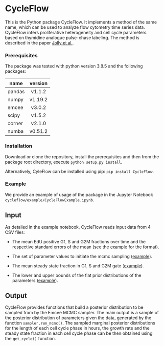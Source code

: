 # CycleFlow

This is the Python package CycleFlow. It implements a method of the same name, which can be used to analyze flow cytometry time series data. 
CycleFlow infers proliferative heterogeneity and cell cycle parameters based on thymidine analogue pulse-chase labeling. 
The method is described in the paper [Jolly et al.](https://doi.org/10.1101/2020.09.10.291088).


### Prerequisites

The package was tested with python version 3.8.5 and the following packages: 

| name  | version |  
|-------|:-------:|
| pandas| v1.1.2  | 
| numpy | v1.19.2 |  
| emcee | v3.0.2  |  
| scipy | v1.5.2  |
| corner| v2.1.0  |
| numba | v0.51.2 |

### Installation

Download or clone the repository, install the prerequisites and then from the package root directory, execute `python setup.py install`.

Alternatively, CyleFlow can be installed using pip: `pip install CycleFlow`.

### Example

We provide an example of usage of the package in the Jupyter Notebook `cycleflow/example/CycleFlowExample.ipynb`.

## Input

As detailed in the example notebook, CycleFlow reads input data from 4 CSV files:
- The mean EdU positive G1, S and G2M fractions over time and the respective standard errors of the mean (see the [example](cycleflow/example/Tet21N.csv) for the format).

- The set of parameter values to initiate the mcmc sampling ([example](cycleflow/example/InitThetaTet.csv)).

- The mean steady state fraction in G1, S and G2M gate ([example](cycleflow/example/TetsteadyState.csv)).

- The lower and upper bounds of the flat prior distributions of the parameters ([example](cycleflow/example/prior.csv)).

## Output

CycleFlow provides functions that build a posterior distribution to be sampled from by the Emcee MCMC sampler.
The main output is a sample of the posterior distribution of parameters given the data, generated by the function `sampler.run_mcmc()`.
The sampled marginal posterior distributions for the length of each cell cycle phase in hours, the growth rate and the steady state fraction in each cell cycle phase can be then obtained using the `get_cycle()` function.
